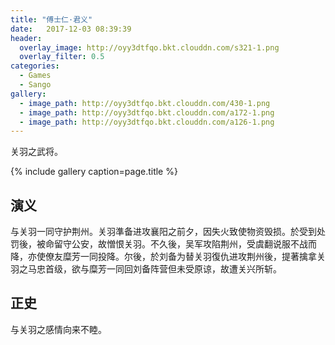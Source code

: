 ```yaml
---
title: "傅士仁·君义"
date:   2017-12-03 08:39:39
header:
  overlay_image: http://oyy3dtfqo.bkt.clouddn.com/s321-1.png
  overlay_filter: 0.5
categories:
  - Games
  - Sango
gallery:
  - image_path: http://oyy3dtfqo.bkt.clouddn.com/430-1.png
  - image_path: http://oyy3dtfqo.bkt.clouddn.com/a172-1.png
  - image_path: http://oyy3dtfqo.bkt.clouddn.com/a126-1.png
---
```


关羽之武将。

{% include gallery caption=page.title %}

## 演义

与关羽一同守护荆州。关羽準备进攻襄阳之前夕，因失火致使物资毁损。於受到处罚後，被命留守公安，故憎恨关羽。不久後，吴军攻陷荆州，受虞翻说服不战而降，亦使僚友糜芳一同投降。尔後，於刘备为替关羽復仇进攻荆州後，提著擒拿关羽之马忠首级，欲与糜芳一同回刘备阵营但未受原谅，故遭关兴所斩。

## 正史

与关羽之感情向来不睦。